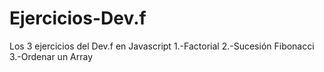 # Ejercicios-Dev.f
Los 3 ejercicios del Dev.f en Javascript 1.-Factorial 2.-Sucesión Fibonacci 3.-Ordenar un Array
